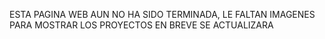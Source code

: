 ESTA PAGINA WEB AUN NO HA SIDO 
TERMINADA, LE FALTAN IMAGENES 
PARA MOSTRAR LOS PROYECTOS
EN BREVE SE ACTUALIZARA
